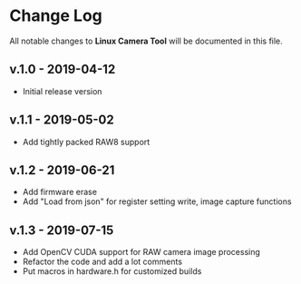 # Change Log

All notable changes to __Linux Camera Tool__ will be documented in this file.

## v.1.0 - 2019-04-12
- Initial release version

## v.1.1 - 2019-05-02
- Add tightly packed RAW8 support

## v.1.2 - 2019-06-21
- Add firmware erase
- Add "Load from json" for register setting write, image capture functions

## v.1.3 - 2019-07-15
- Add OpenCV CUDA support for RAW camera image processing
- Refactor the code and add a lot comments
- Put macros in hardware.h for customized builds